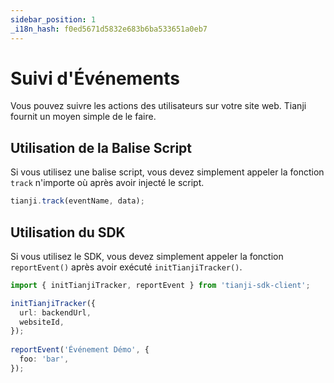 ```yaml
---
sidebar_position: 1
_i18n_hash: f0ed5671d5832e683b6ba533651a0eb7
---
```

# Suivi d'Événements

Vous pouvez suivre les actions des utilisateurs sur votre site web. Tianji fournit un moyen simple de le faire.

## Utilisation de la Balise Script

Si vous utilisez une balise script, vous devez simplement appeler la fonction `track` n'importe où après avoir injecté le script.

```ts
tianji.track(eventName, data);
```

## Utilisation du SDK

Si vous utilisez le SDK, vous devez simplement appeler la fonction `reportEvent()` après avoir exécuté `initTianjiTracker()`.

```ts
import { initTianjiTracker, reportEvent } from 'tianji-sdk-client';

initTianjiTracker({
  url: backendUrl,
  websiteId,
});
    
reportEvent('Événement Démo', {
  foo: 'bar',
});
```
